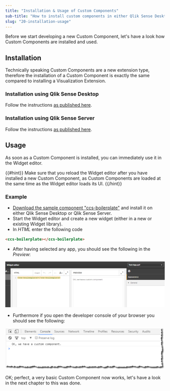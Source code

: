 ```yaml
---
title: "Installation & Usage of Custom Components"
sub-title: "How to install custom components in either Qlik Sense Desktop or Qlik Sense Server"
slug: "20-installation-usage"
---
```


Before we start developing a new Custom Component, let's have a look how Custom Components are installed and used.

## Installation

Technically speaking Custom Components are a new extension type, therefore the installation of a Custom Component is exactly the same compared to installing a Visualization Extension.

### Installation using Qlik Sense Desktop

Follow the instructions [as published here](http://help.qlik.com/en-US/sense-developer/3.0/Subsystems/Extensions/Content/Howtos/deploy-extensions.htm).

### Installation using Qlik Sense Server

Follow the instructions [as published here](http://help.qlik.com/en-US/sense-developer/3.0/Subsystems/Extensions/Content/Howtos/deploy-extensions.htm).

## Usage

As soon as a Custom Component is installed, you can immediately use it in the Widget editor.

{{#hint}}
Make sure that you reload the Widget editor after you have installed a new Custom Component, as Custom Components are loaded at the same time as the Widget editor loads its UI.
{{/hint}}

### Example

- [Download the sample component "ccs-boilerplate"](https://github.com/stefanwalther/custom-components-tutorial/raw/master/docs/downloads/ccs-boilerplate.zip) and install it on either Qlik Sense Desktop or Qlik Sense Server.
- Start the Widget editor and create a new widget (either in a new or existing Widget library).
- In *HTML* enter the following code

```html
<ccs-boilerplate></ccs-boilerplate>
```

- After having selected any app, you should see the following in the *Preview*:

![](images/installation-usage--preview.png)

- Furthermore if you open the developer console of your browser you should see the following:

![](images/installation-usage--console.png)


OK; perfect, a very basic Custom Component now works, let's have a look in the next chapter to this was done.


